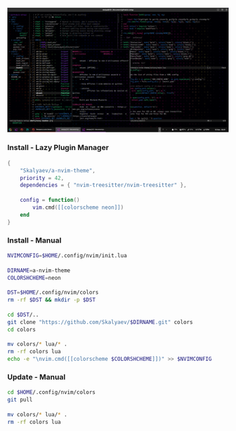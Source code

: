 ![](preview.png)

### Install - Lazy Plugin Manager

```lua
{
    "Skalyaev/a-nvim-theme",
    priority = 42,
    dependencies = { "nvim-treesitter/nvim-treesitter" },

    config = function()
        vim.cmd([[colorscheme neon]])
    end
}
```

### Install - Manual

```sh
NVIMCONFIG=$HOME/.config/nvim/init.lua

DIRNAME=a-nvim-theme
COLORSHCHEME=neon

DST=$HOME/.config/nvim/colors
rm -rf $DST && mkdir -p $DST

cd $DST/..
git clone "https://github.com/Skalyaev/$DIRNAME.git" colors
cd colors

mv colors/* lua/* .
rm -rf colors lua
echo -e "\nvim.cmd([[colorscheme $COLORSHCHEME]])" >> $NVIMCONFIG
```

### Update - Manual

```sh
cd $HOME/.config/nvim/colors
git pull

mv colors/* lua/* .
rm -rf colors lua
```
